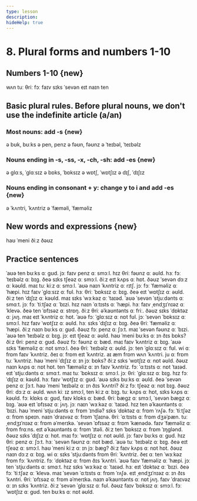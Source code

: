 ```yaml
---
type: lesson
description:
hideHelp: true
---
```


# 8. Plural forms and numbers 1-10

## Numbers 1-10 {new}

wʌn
tuː
θriː
fɔː
faɪv
sɪks
ˈsevən
eɪt
naɪn
ten

## Basic plural rules. Before plural nouns, we don't use the indefinite article (a/an)

### Most nouns: add -s {new}

ə bʊk, bʊːks
ə pen, penz
ə fəʊn, fəʊnz
ə ˈteɪbəl, ˈteɪbəlz

### Nouns ending in -s, -ss, -x, -ch, -sh: add -es {new}

ə ɡlɑːs, ˈɡlɑːsɪz
ə bɒks, ˈbɒksɪz
ə wɒtʃ, ˈwɒtʃɪz
ə dɪʃ, ˈdɪʃɪz

### Nouns ending in consonant + y: change y to i and add -es {new}

ə ˈkʌntri, ˈkʌntriz
ə ˈfæməli, ˈfæməliz

## New words and expressions {new}

haʊ ˈmeni
ðiːz
ðəʊz

## Practice sentences

ˈaʊə ten bʊːks ɑː ɡʊd.
jɔː faɪv penz ɑː smɔːl.
hɪz θriː fəʊnz ɑː əʊld.
hɜː fɔː ˈteɪbəlz ɑː bɪɡ.
ðeə sɪks tʃeəz ɑː smɔːl.
ðiːz eɪt kʌps ɑː hɒt.
ðəʊz ˈsevən dɔːz ɑː kəʊld.
maɪ tuː kiːz ɑː smɔːl.
ˈaʊə naɪn ˈkʌntriz ɑː rɪtʃ.
jɔː fɔː ˈfæməliz ɑː ˈhæpi.
hɪz faɪv ˈɡlɑːsɪz ɑː fʊl.
hɜː θriː ˈbɒksɪz ɑː bɪɡ.
ðeə eɪt ˈwɒtʃɪz ɑː əʊld.
ðiːz ten ˈdɪʃɪz ɑː kəʊld.
maɪ sɪks ˈwɜːkəz ɑː ˈtaɪəd.
ˈaʊə ˈsevən ˈstjuːdənts ɑː smɑːt.
jɔː fɔː ˈtiːtʃəz ɑː ˈbɪzi.
hɪz naɪn ˈɑːtɪsts ɑː ˈhæpi.
hɜː faɪv ˌendʒɪˈnɪəz ɑː ˈklevə.
ðeə ten ˈɒfɪsəz ɑː strɒŋ.
ðiːz θriː əˈkaʊntənts ɑː friː.
ðəʊz sɪks ˈdɒktəz ɑː jʌŋ.
maɪ eɪt ˈkʌntriz ɑː hɒt.
ˈaʊə fɔː ˈɡlɑːsɪz ɑː nɒt fʊl.
jɔː ˈsevən ˈbɒksɪz ɑː smɔːl.
hɪz faɪv ˈwɒtʃɪz ɑː əʊld.
hɜː sɪks ˈdɪʃɪz ɑː bɪɡ.
ðeə θriː ˈfæməliz ɑː ˈhæpi.
ðiːz naɪn bʊːks ɑː ɡʊd.
ðəʊz fɔː penz ɑː ʃɔːt.
maɪ ˈsevən fəʊnz ɑː ˈbɪzi.
ˈaʊə ten ˈteɪbəlz ɑː bɪɡ.
jɔː eɪt tʃeəz ɑː əʊld.
haʊ ˈmeni bʊːks ɑː ɪn ðɪs bɒks?
ðiːz θriː penz ɑː ɡʊd.
ðəʊz fɔː fəʊnz ɑː bæd.
maɪ faɪv ˈkʌntriz ɑː bɪɡ.
ˈaʊə sɪks ˈfæməliz ɑː nɒt smɔːl.
ðeə θriː ˈteɪbəlz ɑː əʊld.
jɔː ten ˈɡlɑːsɪz ɑː fʊl.
wi ɑː frɒm faɪv ˈkʌntriz.
ðeɪ ɑː frɒm eɪt ˈkʌntriz.
aɪ æm frɒm wʌn ˈkʌntri.
ju ɑː frɒm tuː ˈkʌntriz.
haʊ ˈmeni ˈdɪʃɪz ɑː ɪn jɔː bɒks?
ðiːz sɪks ˈwɒtʃɪz ɑː nɒt əʊld.
ðəʊz naɪn kʌps ɑː nɒt hɒt.
ten ˈfæməliz ɑː ɪn faɪv ˈkʌntriz.
fɔː ˈɑːtɪsts ɑː nɒt ˈtaɪəd.
eɪt ˈstjuːdənts ɑː smɑːt.
maɪ tuː ˈbɒksɪz ɑː smɔːl.
jɔː θriː ˈɡlɑːsɪz ɑː bɪɡ.
hɪz fɔː ˈdɪʃɪz ɑː kəʊld.
hɜː faɪv ˈwɒtʃɪz ɑː ɡʊd.
ˈaʊə sɪks bʊːks ɑː əʊld.
ðeə ˈsevən penz ɑː ʃɔːt.
haʊ ˈmeni ˈteɪbəlz ɑː ɪn ðɪs ˈkʌntri?
ðiːz fɔː tʃeəz ɑː nɒt bɪɡ.
ðəʊz θriː dɔːz ɑː əʊld.
wʌn kiː ɪz smɔːl, ten kiːz ɑː bɪɡ.
tuː kʌps ɑː hɒt, sɪks kʌps ɑː kəʊld.
fɔː klɒks ɑː ɡʊd, faɪv klɒks ɑː bæd.
θriː bæɡz ɑː smɔːl, ˈsevən bæɡz ɑː bɪɡ.
ˈaʊə eɪt ˈɒfɪsəz ɑː jʌŋ.
jɔː naɪn ˈwɜːkəz ɑː ˈtaɪəd.
hɪz ten əˈkaʊntənts ɑː ˈbɪzi.
haʊ ˈmeni ˈstjuːdənts ɑː frɒm ˈɪndiə?
sɪks ˈdɒktəz ɑː frɒm ˈrʌʃə.
fɔː ˈtiːtʃəz ɑː frɒm speɪn.
naɪn ˈdraɪvəz ɑː frɒm ˈtʃaɪnə.
θriː ˈɑːtɪsts ɑː frɒm dʒəˈpæn.
tuː ˌendʒɪˈnɪəz ɑː frɒm əˈmerɪkə.
ˈsevən ˈɒfɪsəz ɑː frɒm ˈkænədə.
faɪv ˈfæməliz ɑː frɒm frɑːns.
eɪt əˈkaʊntənts ɑː frɒm ˈɪtəli.
ðiːz ten ˈbɒksɪz ɑː frɒm ˈɪŋɡlənd.
ðəʊz sɪks ˈdɪʃɪz ɑː hɒt.
maɪ fɔː ˈwɒtʃɪz ɑː nɒt əʊld.
jɔː faɪv bʊːks ɑː ɡʊd.
hɪz θriː penz ɑː ʃɔːt.
hɜː ˈsevən fəʊnz ɑː nɒt bæd.
ˈaʊə tuː ˈteɪbəlz ɑː bɪɡ.
ðeə eɪt tʃeəz ɑː smɔːl.
haʊ ˈmeni kiːz ɑː ɪn jɔː bæɡ?
ðiːz faɪv kʌps ɑː nɒt hɒt.
ðəʊz naɪn dɔːz ɑː bɪɡ.
wi ɑː sɪks ˈstjuːdənts frɒm θriː ˈkʌntriz.
ðeɪ ɑː ten ˈwɜːkəz frɒm fɔː ˈkʌntriz.
fɔː ˈdɒktəz ɑː frɒm ðɪs ˈkʌntri.
ˈaʊə faɪv ˈfæməliz ɑː ˈhæpi.
jɔː ten ˈstjuːdənts ɑː smɑːt.
hɪz sɪks ˈwɜːkəz ɑː ˈtaɪəd.
hɜː eɪt ˈdɒktəz ɑː ˈbɪzi.
ðeə fɔː ˈtiːtʃəz ɑː ˈklevə.
maɪ ˈsevən ˈɑːtɪsts ɑː frɒm ˈrʌʃə.
eɪt ˌendʒɪˈnɪəz ɑː ɪn ðɪs ˈkʌntri.
θriː ˈɒfɪsəz ɑː frɒm əˈmerɪkə.
naɪn əˈkaʊntənts ɑː nɒt jʌŋ.
faɪv ˈdraɪvəz ɑː ɪn sɪks ˈkʌntriz.
ðiːz ˈsevən ˈɡlɑːsɪz ɑː fʊl.
ðəʊz faɪv ˈbɒksɪz ɑː smɔːl.
fɔː ˈwɒtʃɪz ɑː ɡʊd.
ten bʊːks ɑː nɒt əʊld.
